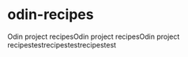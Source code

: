 # odin-recipes
Odin project recipesOdin project recipesOdin project recipestestrecipestestrecipestest